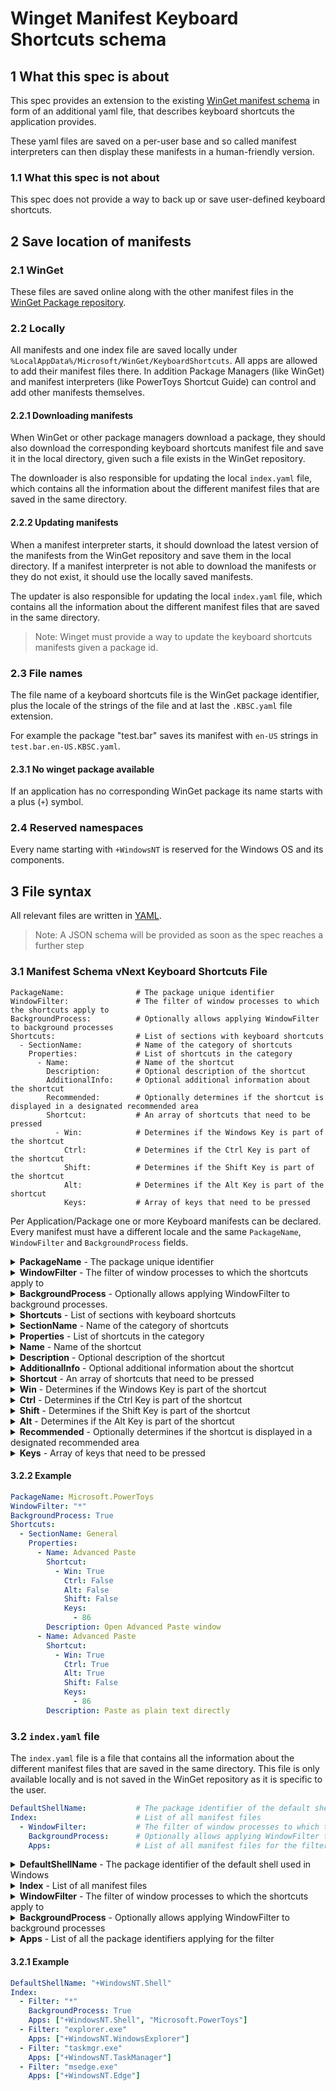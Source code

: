 # Winget Manifest Keyboard Shortcuts schema

## 1 What this spec is about

This spec provides an extension to the existing [WinGet manifest schema](https://github.com/microsoft/winget-pkgs/blob/master/doc/manifest/README.md) in form of an additional yaml file, that describes keyboard shortcuts the application provides.

These yaml files are saved on a per-user base and so called manifest interpreters can then display these manifests in a human-friendly version.

### 1.1 What this spec is not about

This spec does not provide a way to back up or save user-defined keyboard shortcuts.

## 2 Save location of manifests

### 2.1 WinGet 

These files are saved online along with the other manifest files in the [WinGet Package repository](https://github.com/microsoft/winget-pkgs).

### 2.2 Locally

All manifests and one index file are saved locally under `%LocalAppData%/Microsoft/WinGet/KeyboardShortcuts`. All apps are allowed to add their manifest files there. In addition Package Managers (like WinGet) and manifest interpreters (like PowerToys Shortcut Guide) can control and add other manifests themselves.

#### 2.2.1 Downloading manifests

When WinGet or other package managers download a package, they should also download the corresponding keyboard shortcuts manifest file and save it in the local directory, given such a file exists in the WinGet repository.

The downloader is also responsible for updating the local `index.yaml` file, which contains all the information about the different manifest files that are saved in the same directory.

#### 2.2.2 Updating manifests

When a manifest interpreter starts, it should download the latest version of the manifests from the WinGet repository and save them in the local directory. If a manifest interpreter is not able to download the manifests or they do not exist, it should use the locally saved manifests.

The updater is also responsible for updating the local `index.yaml` file, which contains all the information about the different manifest files that are saved in the same directory.

> Note: Winget must provide a way to update the keyboard shortcuts manifests given a package id.

### 2.3 File names

The file name of a keyboard shortcuts file is the WinGet package identifier, plus the locale of the strings of the file and at last the `.KBSC.yaml` file extension.

For example the package "test.bar" saves its manifest with `en-US` strings in `test.bar.en-US.KBSC.yaml`.

#### 2.3.1 No winget package available

If an application has no corresponding WinGet package its name starts with a plus (`+`) symbol.

### 2.4 Reserved namespaces

Every name starting with `+WindowsNT` is reserved for the Windows OS and its components.

## 3 File syntax

All relevant files are written in [YAML](https://yaml.org/spec).

> Note: A JSON schema will be provided as soon as the spec reaches a further step

### 3.1 Manifest Schema vNext Keyboard Shortcuts File

```
PackageName:                # The package unique identifier
WindowFilter:               # The filter of window processes to which the shortcuts apply to
BackgroundProcess:          # Optionally allows applying WindowFilter to background processes
Shortcuts:                  # List of sections with keyboard shortcuts
  - SectionName:            # Name of the category of shortcuts
    Properties:             # List of shortcuts in the category
      - Name:               # Name of the shortcut
        Description:        # Optional description of the shortcut
        AdditionalInfo:     # Optional additional information about the shortcut
        Recommended:        # Optionally determines if the shortcut is displayed in a designated recommended area
        Shortcut:           # An array of shortcuts that need to be pressed
          - Win:            # Determines if the Windows Key is part of the shortcut
            Ctrl:           # Determines if the Ctrl Key is part of the shortcut
            Shift:          # Determines if the Shift Key is part of the shortcut
            Alt:            # Determines if the Alt Key is part of the shortcut
            Keys:           # Array of keys that need to be pressed
```

Per Application/Package one or more Keyboard manifests can be declared. Every manifest must have a different locale and the same `PackageName`, `WindowFilter` and `BackgroundProcess` fields.

<details>
 <summary><b>PackageName</b> - The package unique identifier</summary>

 Package identifier (see 2.1 for more information on the package identifier).

</details>

<details>
 <summary><b>WindowFilter</b> - The filter of window processes to which the shortcuts apply to</summary>

 This field declares for which process name the shortcuts should be showed (To rephrase: For which processes the shortcut will have an effect if pressed). You can use an asterisk to leave out a certain part. For example `*.PowerToys.*.exe` targets all PowerToys processes and `*` apply to any process.

</details>

<details>
 <summary><b>BackgroundProcess</b> - Optionally allows applying WindowFilter to background processes.</summary>

 **Optional field**

 Defaults to `False`. Determines if WindowFilter should apply to background processes as well (Rephrased: When the process is running, the shortcuts will apply).

</details>

<details>
 <summary><b>Shortcuts</b> - List of sections with keyboard shortcuts</summary>
 
 List of different section (also called categories) of shortcuts.
</details>

<details>
 <summary><b>SectionName</b> - Name of the category of shortcuts</summary>

 Name of the section of shortcuts. 

**Special sections**:

Special sections start with an identifier enclosed between `<` and `>`. This declares the category as a special display. If the interpreter of the manifest file can't understand the content this section should be left out.

</details>

<details>
 <summary><b>Properties</b> - List of shortcuts in the category</summary>
</details>

<details>
 <summary><b>Name</b> - Name of the shortcut</summary>

 Name of the shortcut. This is the name that will be displayed in the interpreter.

</details>


<details>
 <summary><b>Description</b> - Optional description of the shortcut</summary>

 Optional description of the shortcut. This is the description that will be displayed by the interpreter.
</details>

<details>
 <summary><b>AdditionalInfo</b> - Optional additional information about the shortcut</summary>

 Array of additional information about the shortcut. This is the additional information that will be displayed by the interpreter and are not part of this manifest.

 **Example**:

 For example, if the shortcut is only available on a certain Windows version, this information could be added here.
 ```yaml
  AdditionalInfo:
    - MinWindowsVersion: "10.0.19041.0"
  ```
</details>

<details>
 <summary><b>Shortcut</b> - An array of shortcuts that need to be pressed</summary>

  An array of shortcuts that need to be pressed. This allows defining sequential shortcuts that need to be pressed in order to trigger the action.

</details>

<details>
 <summary><b>Win</b> - Determines if the Windows Key is part of the shortcut</summary>

 Refers to the left Windows Key on the keyboard.
</details>

<details>
 <summary><b>Ctrl</b> - Determines if the Ctrl Key is part of the shortcut</summary>

 Refers to the left Ctrl Key on the keyboard.
</details>

<details>
 <summary><b>Shift</b> - Determines if the Shift Key is part of the shortcut</summary>

 Refers to the left Shift Key on the keyboard.
</details>

<details>
 <summary><b>Alt</b> - Determines if the Alt Key is part of the shortcut</summary>

  Refers to the left Alt Key on the keyboard.
</details>


<details>
 <summary><b>Recommended</b> - Optionally determines if the shortcut is displayed in a designated recommended area</summary>

 **Optional field**

 Defaults to `False`. Determines if the shortcut should be displayed in a designated recommended area. This is a visual hint for the user that this shortcut is important.

</details>

<details>
 <summary><b>Keys</b> - Array of keys that need to be pressed</summary>

 A string array of all the keys that need to be pressed. If a number is supplied, it should be read as a [KeyCode](https://learn.microsoft.com/windows/win32/inputdev/virtual-key-codes) and displayed accordingly (based on the Keyboard Layout of the user).

**Special keys**:

Special keys are enclosed between `<` and `>` and correspond to a key that should be displayed in a certain way. If the interpreter of the manifest file can't understand the content, the brackets should be left out.

|Name|Description|
|----|-----------|
|`<Office>`| Corresponds to the Office key on some Windows keyboards |
|`<Copilot>`| Corresponds to the Copilot key on some Windows keyboards |
|`<Left>`| Corresponds to the left arrow key |
|`<Right>`| Corresponds to the right arrow key |
|`<Up>`| Corresponds to the up arrow key |
|`<Down>`| Corresponds to the down arrow key |
|`<Enter>`| Corresponds to the Enter key |
|`<Space>`| Corresponds to the Space key |
|`<Tab>`| Corresponds to the Tab key |
|`<Backspace>`| Corresponds to the Backspace key |
|`<Delete>`| Corresponds to the Delete key |
|`<Insert>`| Corresponds to the Insert key |
|`<Home>`| Corresponds to the Home key |
|`<End>`| Corresponds to the End key |
|`<PageUp>`| Corresponds to the Page Up key |
|`<PageDown>`| Corresponds to the Page Down key |
|`<Escape>`| Corresponds to the Escape key |
|`<Arrow>`| Corresponds to either the left, right, up or down arrow key |
|`<ArrowLR>`| Corresponds to either the left or right arrow key |
|`<ArrowUD>`| Corresponds to either the up or down arrow key |
|`<Underlined letter>`| Corresponds to any letter that is _underlined_ in the UI |

</details>

#### 3.2.2 Example

```yaml
PackageName: Microsoft.PowerToys
WindowFilter: "*"
BackgroundProcess: True
Shortcuts:
  - SectionName: General
    Properties:
      - Name: Advanced Paste
        Shortcut:
          - Win: True
            Ctrl: False
            Alt: False
            Shift: False
            Keys:
              - 86
        Description: Open Advanced Paste window
      - Name: Advanced Paste
        Shortcut:
          - Win: True
            Ctrl: True
            Alt: True
            Shift: False
            Keys:
              - 86
        Description: Paste as plain text directly

```


### 3.2 `index.yaml` file

The `index.yaml` file is a file that contains all the information about the different manifest files that are saved in the same directory. This file is only available locally and is not saved in the WinGet repository as it is specific to the user.

```yaml
DefaultShellName:           # The package identifier of the default shell used in Windows
Index:                      # List of all manifest files
  - WindowFilter:           # The filter of window processes to which the shortcuts apply to
    BackgroundProcess:      # Optionally allows applying WindowFilter to background processes
    Apps:                   # List of all manifest files for the filter
```

<details>
 <summary><b>DefaultShellName</b> - The package identifier of the default shell used in Windows</summary>
  
 This declares the package identifier of the default shell used in Windows. Most commonly it is `+WindowsNT.Shell`. Although not enforced, only the shell declared in the registry key `HKEY_LOCAL_MACHINE\SOFTWARE\Microsoft\Windows NT\CurrentVersion\Winlogon\Shell` should be used here.

</details>

<details>
 <summary><b>Index</b> - List of all manifest files</summary>
</details>

<details>
 <summary><b>WindowFilter</b> - The filter of window processes to which the shortcuts apply to</summary>

 See the `WindowFilter` field in the manifest file for more information.

</details>

<details>
 <summary><b>BackgroundProcess</b> - Optionally allows applying WindowFilter to background processes</summary>
 
 **Optional field**

 See the `BackgroundProcess` field in the manifest file for more information.

</details>

<details>
 <summary><b>Apps</b> - List of all the package identifiers applying for the filter</summary>
</details>

#### 3.2.1 Example

```yaml
DefaultShellName: "+WindowsNT.Shell"
Index:
  - Filter: "*"
    BackgroundProcess: True
    Apps: ["+WindowsNT.Shell", "Microsoft.PowerToys"]
  - Filter: "explorer.exe"
    Apps: ["+WindowsNT.WindowsExplorer"]
  - Filter: "taskmgr.exe"
    Apps: ["+WindowsNT.TaskManager"]
  - Filter: "msedge.exe"
    Apps: ["+WindowsNT.Edge"]
```